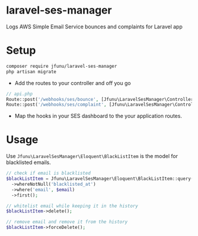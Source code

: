 # laravel-ses-manager
Logs AWS Simple Email Service bounces and complaints for Laravel app

# Setup
```bash
composer require jfunu/laravel-ses-manager
php artisan migrate
```

- Add the routes to your controller and off you go

```php
// api.php
Route::post('/webhooks/ses/bounce', [Jfunu\LaravelSesManager\Controllers::class, 'bounce']);
Route::post('/webhooks/ses/complaint', [Jfunu\LaravelSesManager\Controllers::class, 'complaint']);
```

- Map the hooks in your SES dashboard to the your application routes.

# Usage
Use `Jfunu\LaravelSesManager\Eloquent\BlackListItem` is the model for blacklisted emails.
```php
// check if email is blacklisted
$blackListItem = Jfunu\LaravelSesManager\Eloquent\BlackListItem::query()
  ->whereNotNull('blacklisted_at')
  ->where('email', $email)
  ->first();

// whitelist email while keeping it in the history
$blackListItem->delete();

// remove email and remove it from the history
$blackListItem->forceDelete();
```
